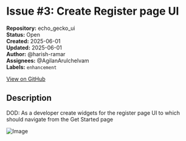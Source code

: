 # Issue #3: Create Register page UI

**Repository:** echo_gecko_ui  
**Status:** Open  
**Created:** 2025-06-01  
**Updated:** 2025-06-01  
**Author:** @harish-ramar  
**Assignees:** @AgilanArulchelvam  
**Labels:** `enhancement`  

[View on GitHub](https://github.com/Simtestlab/echo_gecko_ui/issues/3)

## Description

DOD: As a developer create widgets for the  register page UI to which should navigate from the Get Started page

![Image](https://github.com/user-attachments/assets/9f33d311-6ca4-4ab8-95e2-745526f04504)